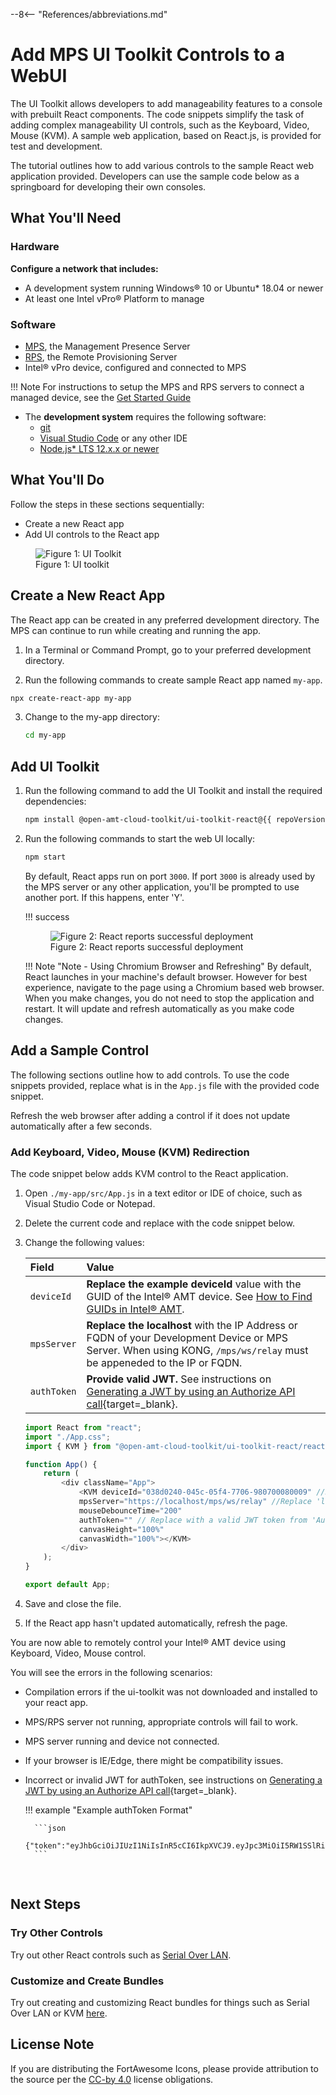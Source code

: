 --8<-- "References/abbreviations.md"
# Add MPS UI Toolkit Controls to a WebUI

The UI Toolkit allows developers to add manageability features to a console with prebuilt React components. The code snippets simplify the task of adding complex manageability UI controls, such as the Keyboard, Video, Mouse (KVM). A sample web application, based on React.js, is provided for test and development. 

The tutorial outlines how to add various controls to the sample React web application provided. Developers can use the sample code below as a springboard for developing their own consoles.

## What You'll Need

### Hardware

**Configure a network that includes:**

- A development system running Windows® 10 or Ubuntu* 18.04 or newer
- At least one Intel vPro® Platform to manage

### Software

- [MPS](https://github.com/open-amt-cloud-toolkit/MPS), the Management Presence Server
- [RPS](https://github.com/open-amt-cloud-toolkit/RCS), the Remote Provisioning Server
- Intel&reg; vPro device, configured and connected to MPS

!!! Note
    For instructions to setup the MPS and RPS servers to connect a managed device, see the [Get Started Guide](../GetStarted/prerequisites.md)

- The **development system** requires the following software:
    - [git](https://git-scm.com/)
    - [Visual Studio Code](https://code.visualstudio.com/) or any other IDE
    - [Node.js* LTS 12.x.x or newer](https://nodejs.org/)
  

## What You'll Do
Follow the steps in these sections sequentially: 

- Create a new React app
- Add UI controls to the React app

<figure class="figure-image">
<img src="..\..\assets\images\HelloWorld.png" alt="Figure 1: UI Toolkit">
<figcaption>Figure 1: UI toolkit</figcaption>
</figure>

## Create a New React App

The React app can be created in any preferred development directory. The MPS can continue to run while creating and running the app.

1. In a Terminal or Command Prompt, go to your preferred development directory. 

2. Run the following commands to create sample React app named `my-app`.

  ``` bash
  npx create-react-app my-app
  ```
3. Change to the my-app directory:
   ``` bash
   cd my-app
   ```
## Add UI Toolkit

1. Run the following command to add the UI Toolkit and install the required dependencies:

    ``` bash
    npm install @open-amt-cloud-toolkit/ui-toolkit-react@{{ repoVersion.ui_react }}
    ```

2. Run the following commands to start the web UI locally:

    ``` bash
    npm start
    ```

    By default, React apps run on port `3000`. If port `3000` is already used by the MPS server or any other application, you'll be prompted to use another port. If this happens, enter 'Y'.

    !!! success
        <figure class="figure-image">
        <img src="..\..\assets\images\UIToolkit_npmstart.png" alt="Figure 2: React reports successful deployment">
        <figcaption>Figure 2: React reports successful deployment</figcaption>
        </figure>

    !!! Note "Note - Using Chromium Browser and Refreshing"
        By default, React launches in your machine's default browser. However for best experience, navigate to the page using a Chromium based web browser.
        When you make changes, you do not need to stop the application and restart. It will update and refresh automatically as you make code changes.


## Add a Sample Control
The following sections outline how to add controls. To use the code snippets provided, replace what is in the `App.js` file with the provided code snippet.

Refresh the web browser after adding a control if it does not update automatically after a few seconds.

### Add Keyboard, Video, Mouse (KVM) Redirection 

The code snippet below adds KVM control to the React application. 

1. Open `./my-app/src/App.js` in a text editor or IDE of choice, such as Visual Studio Code or Notepad.

2. Delete the current code and replace with the code snippet below.

3. Change the following values:

    | Field       |  Value   |
    | :----------- | :-------------- |
    | `deviceId` | **Replace the example deviceId** value with the GUID of the Intel® AMT device.  See [How to Find GUIDs in Intel® AMT](../Reference/guids.md). |
    | `mpsServer` | **Replace the localhost** with the IP Address or FQDN of your Development Device or MPS Server. When using KONG, `/mps/ws/relay` must be appeneded to the IP or FQDN. |
    | `authToken` | **Provide valid JWT.** See instructions on [Generating a JWT by using an Authorize API call](../apiTutorial/#generate-a-jwt){target=_blank}. |


    ``` javascript hl_lines="8 9 11"
    import React from "react";
    import "./App.css";
    import { KVM } from "@open-amt-cloud-toolkit/ui-toolkit-react/reactjs/src/kvm.bundle";

    function App() {
        return (
            <div className="App">
                <KVM deviceId="038d0240-045c-05f4-7706-980700080009" //Replace with AMT Device GUID
                mpsServer="https://localhost/mps/ws/relay" //Replace 'localhost' with Development System or MPS Server IP Address
                mouseDebounceTime="200"
                authToken="" // Replace with a valid JWT token from 'Authorize' API Method
                canvasHeight="100%"
                canvasWidth="100%"></KVM>
            </div>
        );
    }

    export default App;
    ```


4. Save and close the file.

5. If the React app hasn't updated automatically, refresh the page.


You are now able to remotely control your Intel® AMT device using Keyboard, Video, Mouse control.


You will see the errors in the following scenarios:

- Compilation errors if the ui-toolkit was not downloaded and installed to your react app.
- MPS/RPS server not running, appropriate controls will fail to work.
- MPS server running and device not connected.
- If your browser is IE/Edge, there might be compatibility issues.
- Incorrect or invalid JWT for authToken, see instructions on [Generating a JWT by using an Authorize API call](../apiTutorial/#generate-a-jwt){target=_blank}.
    
    !!! example "Example authToken Format"

        ```json
        {"token":"eyJhbGciOiJIUzI1NiIsInR5cCI6IkpXVCJ9.eyJpc3MiOiI5RW1SSlRiSWlJYjRiSWVTc21nY1dJanJSNkh5RVRxYyIsImV4cCI6MTYyMDE2OTg2NH0.GUib9sq0RWRLqJ7JpNNlj2AluuROLICCfdZaQzyWy90"}
        ```

<br>

## Next Steps

### Try Other Controls

Try out other React controls such as [Serial Over LAN](../Reference/UIToolkit/Controls/serialOverLANControl.md).

### Customize and Create Bundles

Try out creating and customizing React bundles for things such as Serial Over LAN or KVM [here](../Reference/UIToolkit/Bundles/kvmReact.md).


## License Note

If you are distributing the FortAwesome Icons, please provide attribution to the source per the [CC-by 4.0](https://creativecommons.org/licenses/by/4.0/deed.ast) license obligations.
